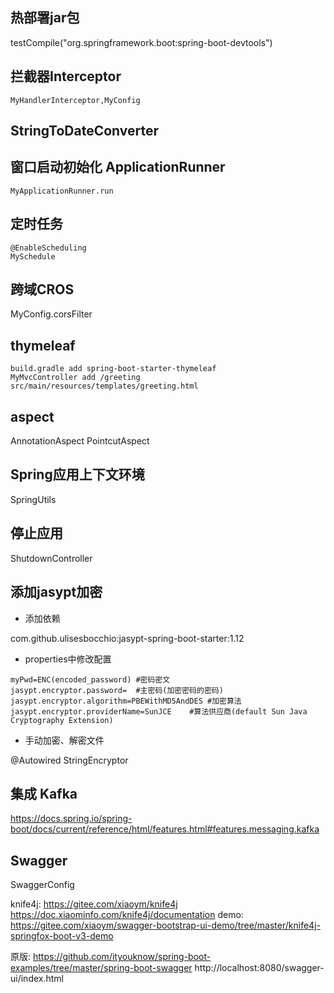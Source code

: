 ## 热部署jar包
testCompile("org.springframework.boot:spring-boot-devtools")

## 拦截器Interceptor
	MyHandlerInterceptor,MyConfig

## StringToDateConverter

## 窗口启动初始化 ApplicationRunner
	MyApplicationRunner.run

## 定时任务
	@EnableScheduling
	MySchedule

## 跨域CROS
  MyConfig.corsFilter

## thymeleaf
```
build.gradle add spring-boot-starter-thymeleaf
MyMvcController add /greeting
src/main/resources/templates/greeting.html
```

## aspect
  AnnotationAspect
  PointcutAspect

## Spring应用上下文环境
  SpringUtils

## 停止应用
  ShutdownController

## 添加jasypt加密
- 添加依赖

com.github.ulisesbocchio:jasypt-spring-boot-starter:1.12

- properties中修改配置
```
myPwd=ENC(encoded_password)	#密码密文
jasypt.encryptor.password=	#主密码(加密密码的密码)
jasypt.encryptor.algorithm=PBEWithMD5AndDES	#加密算法
jasypt.encryptor.providerName=SunJCE	#算法供应商(default Sun Java Cryptography Extension)
```
- 手动加密、解密文件

@Autowired StringEncryptor

## 集成 Kafka
https://docs.spring.io/spring-boot/docs/current/reference/html/features.html#features.messaging.kafka

## Swagger
SwaggerConfig

knife4j:
https://gitee.com/xiaoym/knife4j
https://doc.xiaominfo.com/knife4j/documentation
demo:
https://gitee.com/xiaoym/swagger-bootstrap-ui-demo/tree/master/knife4j-springfox-boot-v3-demo

原版:
https://github.com/ityouknow/spring-boot-examples/tree/master/spring-boot-swagger
http://localhost:8080/swagger-ui/index.html
